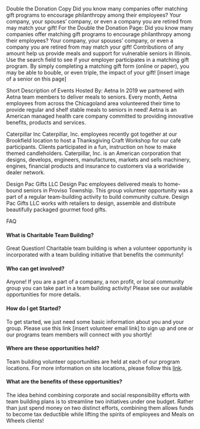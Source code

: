 Double the Donation Copy
Did you know many companies offer matching gift programs to encourage philanthropy among their employees? Your company, your spouses’ company, or even a company you are retired from may match your gift! 
For the Double the Donation Page:
Did you know many companies offer matching gift programs to encourage philanthropy among their employees? Your company, your spouses’ company, or even a company you are retired from may match your gift! 
Contributions of any amount help us provide meals and support for vulnerable seniors in Illinois.
Use the search field to see if your employer participates in a matching gift program. By simply completing a matching gift form (online or paper), you may be able to bouble, or even triple, the impact of your gift!
[insert image of a senior on this page]

Short Description of Events Hosted By:
Aetna
In 2019 we partnered with Aetna team members to deliver meals to seniors. Every month, Aetna employees from across the Chicagoland area volunteered their time to provide regular and shelf stable meals to seniors in need!
Aetna is an American managed health care company committed to providing innovative benefits, products and services.

Caterpillar Inc
Caterpillar, Inc. employees recently got together at our Brookfield location to host a Thanksgiving Craft Workshop for our café participants. Clients participated in a fun, instruction on how to make themed candleholders.
Caterpillar, Inc. is an American corporation that designs, develops, engineers, manufactures, markets and sells machinery, engines, financial products and insurance to customers via a worldwide dealer network.

Design Pac Gifts LLC
Design Pac employees delivered meals to home-bound seniors in Proviso Township. This group volunteer opportunity was a part of a regular team-building activity to build community culture.
Design Pac Gifts LLC works with retailers to design, assemble and distribute beautifully packaged gourmet food gifts.

FAQ
<h4>What is Charitable Team Building?</h4>
<p>Great Question! Charitable team building is when a volunteer opportunity is incorporated with a team building initiative that benefits the community!</p>
<h4>Who can get involved?</h4>
<p>Anyone! If you are a part of a company, a non profit, or local community group you can take part in a team building activity! Please see our available opportunities for more details.
<h4>How do I get Started?</h4>
<p>To get started, we just need some basic information about you and your group. Please use this link [insert volunteer email link] to sign up and one or our programs team members will connect with you shortly!</p>
<h4>Where are these opportunities held?</h4>
<p>Team building volunteer opportunities are held at each of our program locations. For more information on site locations, please follow this <a href="https://mowfni.org/cafes/find-a-cafe/">link</a>.</p>
<h4>What are the benefits of these opportunities?</h4>
<p>The idea behind combining corporate and social responsibility efforts with team building plans is to streamline two initiatives under one budget. Rather than just spend money on two distinct efforts, combining them allows funds to become tax deductible while lifting the spirits of employees and Meals on Wheels clients!</p>